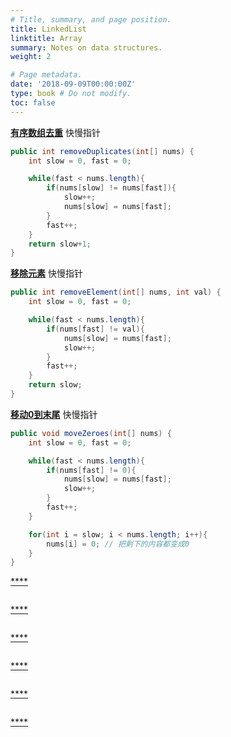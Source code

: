 ```yaml
---
# Title, summary, and page position.
title: LinkedList
linktitle: Array
summary: Notes on data structures.
weight: 2

# Page metadata.
date: '2018-09-09T00:00:00Z'
type: book # Do not modify.
toc: false
---
```


[**有序数组去重**](https://leetcode.cn/problems/remove-duplicates-from-sorted-array/)
快慢指针
```Java
public int removeDuplicates(int[] nums) {
	int slow = 0, fast = 0;

	while(fast < nums.length){
		if(nums[slow] != nums[fast]){
			slow++;
			nums[slow] = nums[fast];
		}
		fast++;
	}
	return slow+1;
}
```


[**移除元素**](https://leetcode.cn/problems/remove-element/)
快慢指针
```Java
public int removeElement(int[] nums, int val) {
	int slow = 0, fast = 0;

	while(fast < nums.length){
		if(nums[fast] != val){
			nums[slow] = nums[fast];
			slow++;
		}
		fast++;
	}
	return slow;
}
```


[**移动0到末尾**](https://leetcode.cn/problems/move-zeroes/)
快慢指针
```Java
public void moveZeroes(int[] nums) {
	int slow = 0, fast = 0;

	while(fast < nums.length){
		if(nums[fast] != 0){
			nums[slow] = nums[fast];
			slow++;
		}
		fast++;
	}

	for(int i = slow; i < nums.length; i++){ 
		nums[i] = 0; // 把剩下的内容都变成0
	}
}
```


[****]()
```Java

```


[****]()
```Java

```


[****]()
```Java

```


[****]()
```Java

```


[****]()
```Java

```


[****]()
```Java

```